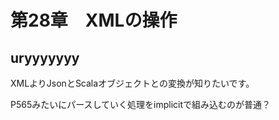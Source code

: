 

# 第28章　XMLの操作

## uryyyyyyy

XMLよりJsonとScalaオブジェクトとの変換が知りたいです。

P565みたいにパースしていく処理をimplicitで組み込むのが普通？

